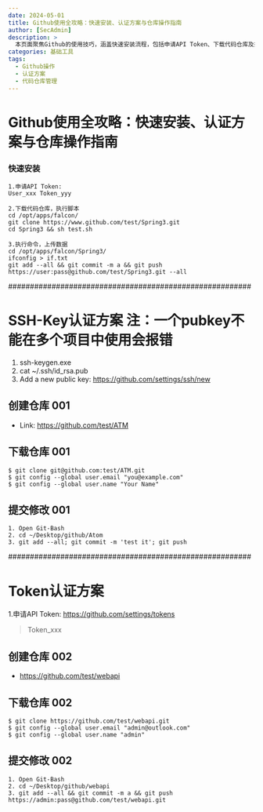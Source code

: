 ```yaml
---
date: 2024-05-01
title: Github使用全攻略：快速安装、认证方案与仓库操作指南
author: [SecAdmin]
description: >
  本页面聚焦Github的使用技巧，涵盖快速安装流程，包括申请API Token、下载代码仓库及执行脚本、上传数据等操作。同时详细介绍SSH-Key和Token两种认证方案，以及创建仓库、下载仓库和提交修改的具体步骤，助力用户高效使用Github进行项目管理与协作。
categories: 基础工具
tags:
  - Github操作
  - 认证方案
  - 代码仓库管理
---
```


# Github使用全攻略：快速安装、认证方案与仓库操作指南

### 快速安装

```
1.申请API Token:
User_xxx Token_yyy

2.下载代码仓库，执行脚本
cd /opt/apps/falcon/
git clone https://www.github.com/test/Spring3.git
cd Spring3 && sh test.sh

3.执行命令，上传数据
cd /opt/apps/falcon/Spring3/
ifconfig > if.txt
git add --all && git commit -m a && git push https://user:pass@github.com/test/Spring3.git --all
```

########################################################

# SSH-Key认证方案 注：一个pubkey不能在多个项目中使用会报错
1. ssh-keygen.exe
2. cat ~/.ssh/id_rsa.pub
3. Add a new public key: https://github.com/settings/ssh/new

## 创建仓库 001
- Link: https://github.com/test/ATM

## 下载仓库 001
    $ git clone git@github.com:test/ATM.git
    $ git config --global user.email "you@example.com"
    $ git config --global user.name "Your Name"

## 提交修改 001
    1. Open Git-Bash
    2. cd ~/Desktop/github/Atom
    3. git add --all; git commit -m 'test it'; git push

########################################################

# Token认证方案
1.申请API Token: https://github.com/settings/tokens
> Token_xxx


## 创建仓库 002

- https://github.com/test/webapi

## 下载仓库 002

    $ git clone https://github.com/test/webapi.git
    $ git config --global user.email "admin@outlook.com"
    $ git config --global user.name "admin"

## 提交修改 002

    1. Open Git-Bash
    2. cd ~/Desktop/github/webapi
    3. git add --all && git commit -m a && git push https://admin:pass@github.com/test/webapi.git

